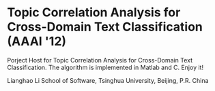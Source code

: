 Topic Correlation Analysis for Cross-Domain Text Classification (AAAI '12)
==========

Porject Host for Topic Correlation Analysis for Cross-Domain Text Classification. The algorithm is implemented in Matlab and C. Enjoy it!

Lianghao Li
School of Software, Tsinghua University, Beijing, P.R. China
